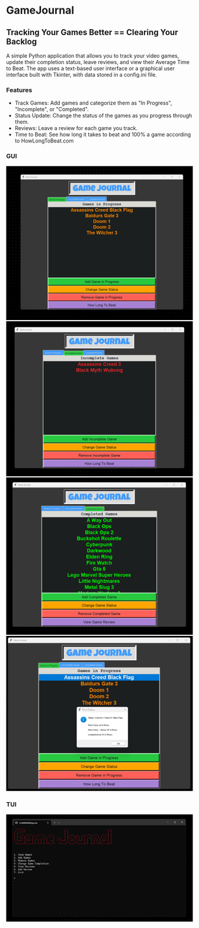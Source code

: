 # GameJournal
## Tracking Your Games Better == Clearing Your Backlog
A simple Python application that allows you to track your video games, update their completion status, leave reviews, and view their Average Time to Beat. The app uses a text-based user interface or a graphical user interface built with Tkinter, with data stored in a config.ini file.

### Features
- Track Games: Add games and categorize them as "In Progress", "Incomplete", or "Completed".
- Status Update: Change the status of the games as you progress through them.
- Reviews: Leave a review for each game you track.
- Time to Beat: See how long it takes to beat and 100% a game according to HowLongToBeat.com

### GUI
![Games In Progress](README_imgs/inprogress.png)
![Games Incomplete](README_imgs/incomplete.png)
![Games Completed](README_imgs/completed.png)
![Time To Beat](README_imgs/TimeToBeat2.png)


### TUI
![Text Interface](README_imgs/TUI.png)

